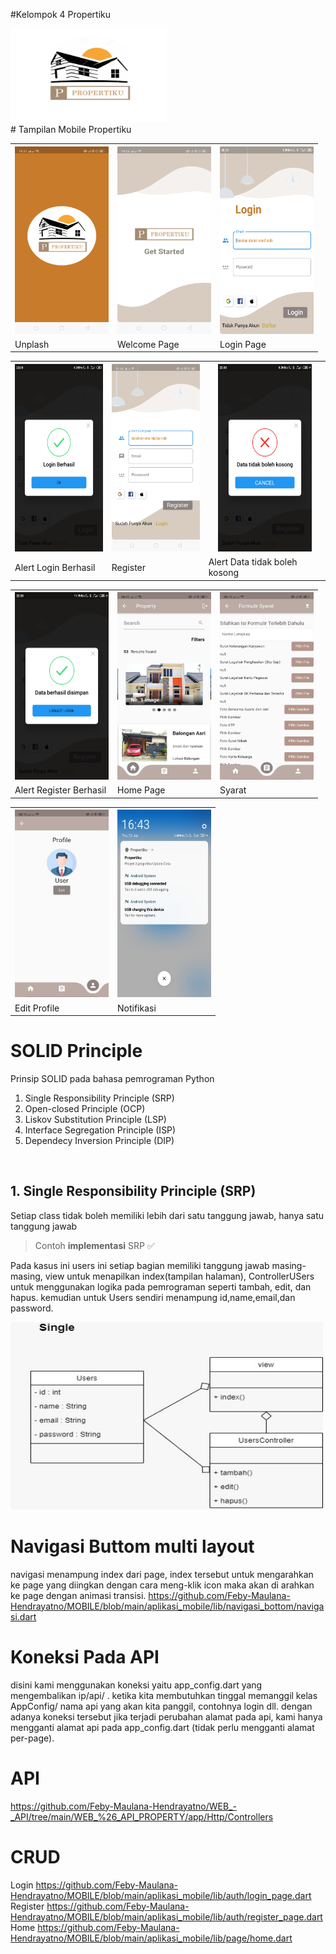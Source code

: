 #Kelompok 4 Propertiku
<th><img src="https://github.com/Feby-Maulana-Hendrayatno/MOBILE/blob/main/aplikasi_mobile/assets/images/1.png"  height="150" width="250"></th>

<br>
# Tampilan Mobile Propertiku
<table>
  <tr>
    <th><img src="https://github.com/Feby-Maulana-Hendrayatno/MOBILE/blob/main/aplikasi_mobile/assets/image/unplash.jpeg"  height="300" width="150"></th>
    <th><img src="https://github.com/Feby-Maulana-Hendrayatno/MOBILE/blob/main/aplikasi_mobile/assets/image/propertiku 1.jpeg"  height="300" width="150"></th>
    <th><img src="https://github.com/Feby-Maulana-Hendrayatno/MOBILE/blob/main/aplikasi_mobile/assets/image/login.jpeg"  height="300" width="150"></th>
</tr>
  <tr>
    <td>Unplash</td>
    <td>Welcome Page</td>
    <td>Login Page</td>
  </tr>
</table>




<table>
  <tr>
    <th><img src="https://github.com/Feby-Maulana-Hendrayatno/MOBILE/blob/main/aplikasi_mobile/assets/image/login_berhasil.jpeg"  height="300" width="150"></th>
    <th><img src="https://github.com/Feby-Maulana-Hendrayatno/MOBILE/blob/main/aplikasi_mobile/assets/image/register.jpeg"  height="300" width="150"></th>
    <th><img src="https://github.com/Feby-Maulana-Hendrayatno/MOBILE/blob/main/aplikasi_mobile/assets/image/alert_data_register_kosong.jpeg" height="300" width="150"></th>
  </tr>
  <tr>
    <td>Alert Login Berhasil</td>
    <td>Register</td>
    <td>Alert Data tidak boleh kosong</td>
  </tr>
</table>


<table>
  <tr>
        <th><img src="https://github.com/Feby-Maulana-Hendrayatno/MOBILE/blob/main/aplikasi_mobile/assets/image/alert_register_berhasil.jpeg"  height="300" width="150"></th>
    <th><img src="https://github.com/Feby-Maulana-Hendrayatno/MOBILE/blob/main/aplikasi_mobile/assets/image/home.jpeg"  height="300" width="150"></th>
    <th><img src="https://github.com/Feby-Maulana-Hendrayatno/MOBILE/blob/main/aplikasi_mobile/assets/image/formulir_syarat.jpeg"  height="300" width="150"></th>
    </tr>
  <tr>
    <td>Alert Register Berhasil</td>
    <td>Home Page</td>
    <td>Syarat</td>
  </tr>
</table>

<table>
  <tr>
    <th><img src="https://github.com/Feby-Maulana-Hendrayatno/MOBILE/blob/main/aplikasi_mobile/assets/image/profile edit.jpeg"  height="300" width="150"></th>
    <th><img src="https://github.com/Feby-Maulana-Hendrayatno/MOBILE/blob/main/aplikasi_mobile/assets/image/notif.jpeg"  height="300" width="150"></th>
  </tr>
  <tr>
    <td>Edit Profile</td>
    <td>Notifikasi</td>
  </tr>
</table>


# SOLID Principle
Prinsip SOLID pada bahasa pemrograman Python
<ol>
  <li>Single Responsibility Principle (SRP)</li>
  <li>Open-closed Principle (OCP)</li>
  <li>Liskov Substitution Principle (LSP)</li>
  <li>Interface Segregation Principle (ISP)</li>
  <li>Dependecy Inversion Principle (DIP)</li>
</ol>
<br>

## 1. Single Responsibility Principle (SRP)
Setiap class tidak boleh memiliki lebih dari satu tanggung jawab, hanya satu tanggung jawab


> Contoh **implementasi** SRP ✅
<p> Pada kasus ini users ini setiap bagian memiliki tanggung jawab masing-masing, view untuk menapilkan index(tampilan halaman), ControllerUSers untuk menggunakan logika pada pemrograman seperti tambah, edit, dan hapus. kemudian untuk Users sendiri menampung id,name,email,dan password. </p>
<th><img src="https://github.com/Feby-Maulana-Hendrayatno/MOBILE/blob/main/aplikasi_mobile/assets/image/single.jpeg"  height="300" width="500"></th>

<br>

<!-- ## 2. Open-closed Principle (OCP)
Penambahan class tidak boleh sampai memodifikasi class yang sudah ada (existing)

<br>

## 3. Liskov Substitution Principle (LSP)
Parent class maupun child class harus dapat mewakili sifat/tingkah laku (method) satu sama lain


<br>

## 4. Interface Segregation Principle (ISP)
Class yang merealisasikan (implements) suatu interface, perlu untuk bisa mendeskripsikan semua method abstractnya tanpa terkecuali


<br>

## 5. Dependency Inversionn Principle (ISP)
Modul tingkat tinggi (class yang memiliki relasi dengan class lain) tidak bergantung pada modul tingkat rendah (class yang menjadi referensi class lain), keduanya harus bergantung pada suatu abstraksi (baik itu abstract class atau interface)
Abstraksi tidak bergantung pada detail, sedangkan detail harus bergantung pada abstraksi
 -->

  
# Navigasi Buttom multi layout
  navigasi menampung index dari page, index tersebut untuk mengarahkan ke page yang diingkan dengan cara meng-klik icon maka akan di arahkan ke page dengan animasi transisi.
https://github.com/Feby-Maulana-Hendrayatno/MOBILE/blob/main/aplikasi_mobile/lib/navigasi_bottom/navigasi.dart
  
# Koneksi Pada API
  disini kami menggunakan koneksi yaitu app_config.dart yang mengembalikan ip/api/ . ketika kita membutuhkan tinggal memanggil kelas AppConfig/ nama api yang akan kita panggil, contohnya login dll. dengan adanya koneksi tersebut jika terjadi perubahan alamat pada api, kami hanya mengganti alamat api pada app_config.dart (tidak perlu mengganti alamat per-page).

# API
 https://github.com/Feby-Maulana-Hendrayatno/WEB_-_API/tree/main/WEB_%26_API_PROPERTY/app/Http/Controllers

#  CRUD
Login
https://github.com/Feby-Maulana-Hendrayatno/MOBILE/blob/main/aplikasi_mobile/lib/auth/login_page.dart
<br>
Register
https://github.com/Feby-Maulana-Hendrayatno/MOBILE/blob/main/aplikasi_mobile/lib/auth/register_page.dart
<br>
Home
https://github.com/Feby-Maulana-Hendrayatno/MOBILE/blob/main/aplikasi_mobile/lib/page/home.dart
